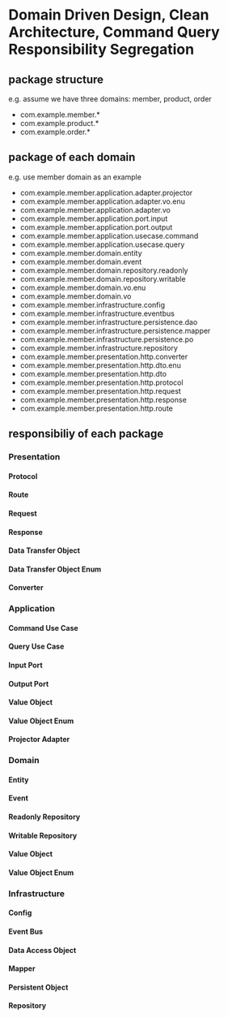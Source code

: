# Domain Driven Design, Clean Architecture, Command Query Responsibility Segregation

## package structure

e.g. assume we have three domains: member, product, order

- com.example.member.*
- com.example.product.*
- com.example.order.*

## package of each domain

e.g. use member domain as an example

- com.example.member.application.adapter.projector
- com.example.member.application.adapter.vo.enu
- com.example.member.application.adapter.vo
- com.example.member.application.port.input
- com.example.member.application.port.output
- com.example.member.application.usecase.command
- com.example.member.application.usecase.query
- com.example.member.domain.entity
- com.example.member.domain.event
- com.example.member.domain.repository.readonly
- com.example.member.domain.repository.writable
- com.example.member.domain.vo.enu
- com.example.member.domain.vo
- com.example.member.infrastructure.config
- com.example.member.infrastructure.eventbus
- com.example.member.infrastructure.persistence.dao
- com.example.member.infrastructure.persistence.mapper
- com.example.member.infrastructure.persistence.po
- com.example.member.infrastructure.repository
- com.example.member.presentation.http.converter
- com.example.member.presentation.http.dto.enu
- com.example.member.presentation.http.dto
- com.example.member.presentation.http.protocol
- com.example.member.presentation.http.request
- com.example.member.presentation.http.response
- com.example.member.presentation.http.route

## responsibiliy of each package

### Presentation

#### Protocol

#### Route

#### Request

#### Response

#### Data Transfer Object

#### Data Transfer Object Enum

#### Converter

### Application

#### Command Use Case

#### Query Use Case

#### Input Port

#### Output Port

#### Value Object

#### Value Object Enum

#### Projector Adapter

### Domain

#### Entity

#### Event

#### Readonly Repository

#### Writable Repository

#### Value Object

#### Value Object Enum

### Infrastructure

#### Config

#### Event Bus

#### Data Access Object

#### Mapper

#### Persistent Object

#### Repository